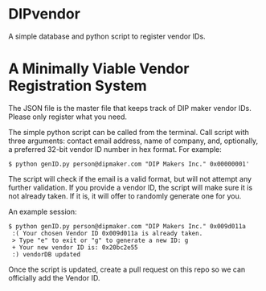 # DIPvendor
A simple database and python script to register vendor IDs.

# A Minimally Viable Vendor Registration System

The JSON file is the master file that keeps track of DIP maker vendor IDs. Please only register what you need.

The simple python script can be called from the terminal.
Call script with three arguments: contact email address, name of company, and, optionally, a preferred 32-bit vendor ID number in hex format. For example:
```
$ python genID.py person@dipmaker.com "DIP Makers Inc." 0x00000001'
```
The script will check if the email is a valid format, but will not attempt any further validation.
If you provide a vendor ID, the script will make sure it is not already taken. If it is, it will offer to randomly generate one for you. 

An example session:
```
$ python genID.py person@dipmaker.com "DIP Makers Inc." 0x009d011a
 :( Your chosen Vendor ID 0x009d011a is already taken.
 > Type "e" to exit or "g" to generate a new ID: g
 + Your new vendor ID is: 0x20bc2e55
 :) vendorDB updated
```

Once the script is updated, create a pull request on this repo so we can officially add the Vendor ID.
